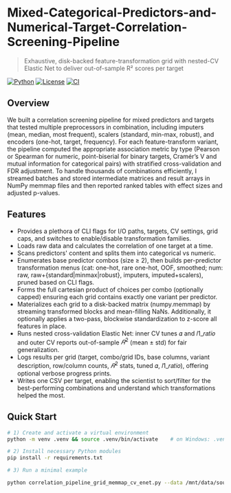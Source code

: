 # Mixed-Categorical-Predictors-and-Numerical-Target-Correlation-Screening-Pipeline
> Exhaustive, disk-backed feature-transformation grid with nested-CV Elastic Net to deliver out-of-sample R² scores per target

[![Python](https://img.shields.io/badge/Python-3.9%2B-blue.svg)](#)
[![License](https://img.shields.io/badge/License-MIT-green.svg)](#)
[![CI](https://img.shields.io/badge/CI-GitHub_Actions-grey.svg)](#)

## Overview
We built a correlation screening pipeline for mixed predictors and targets that tested multiple preprocessors in combination, including imputers (mean, median, most frequent), scalers (standard, min-max, robust), and encoders (one-hot, target, frequency). For each feature-transform variant, the pipeline computed the appropriate association metric by type (Pearson or Spearman for numeric, point-biserial for binary targets, Cramér’s V and mutual information for categorical pairs) with stratified cross-validation and FDR adjustment. To handle thousands of combinations efficiently, I streamed batches and stored intermediate matrices and result arrays in NumPy memmap files and then reported ranked tables with effect sizes and adjusted p-values.

## Features
- Provides a plethora of CLI flags for I/O paths, targets, CV settings, grid caps, and switches to enable/disable transformation families.
- Loads raw data and calculates the correlation of one target at a time.
- Scans predictors' content and splits them into categorical vs numeric.
- Enumerates base predictor combos (size ≥ 2), then builds per-predictor transformation menus (cat: one-hot, rare one-hot, OOF, smoothed; num: raw, raw+{standard|minmax|robust}, imputers, imputed+scalers), pruned based on CLI flags.
- Forms the full cartesian product of choices per combo (optionally capped) ensuring each grid contains exactly one variant per predictor.
- Materializes each grid to a disk-backed matrix (numpy.memmap) by streaming transformed blocks and mean-filling NaNs. Additionally, it optionally applies a two-pass, blockwise standardization to z-score all features in place.
- Runs nested cross-validation Elastic Net: inner CV tunes 𝛼 and 𝑙1_𝑟𝑎𝑡𝑖𝑜 and outer CV reports out-of-sample $𝑅^2$ (mean ± std) for fair generalization.
- Logs results per grid (target, combo/grid IDs, base columns, variant description, row/column counts, $𝑅^2$ stats, tuned 𝛼, 𝑙1_𝑟𝑎𝑡𝑖𝑜), offering optional verbose progress prints.
- Writes one CSV per target, enabling the scientist to sort/filter for the best-performing combinations and understand which transformations helped the most.


## Quick Start
```bash
# 1) Create and activate a virtual environment
python -m venv .venv && source .venv/bin/activate    # on Windows: .venv\Scripts\activate

# 2) Install necessary Python modules
pip install -r requirements.txt

# 3) Run a minimal example

python correlation_pipeline_grid_memmap_cv_enet.py --data /mnt/data/source_data.csv --print_output_dir /mnt/data --targets  "Target1_Name" "Target2_Name" --output_dir /mnt/data --memmap_dir /mnt/data/tmp --cv_folds 5 --enet_cv_folds 5 --standardize --disable_cat_oof --disable_cat_smoothed

